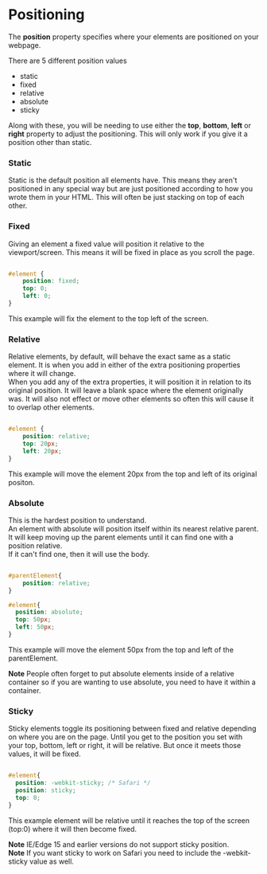 # Positioning

The **position** property specifies where your elements are positioned on your webpage.  

There are 5 different position values
* static
* fixed
* relative
* absolute
* sticky

Along with these, you will be needing to use either the **top**, **bottom**, **left** or **right** property to adjust the positioning. This will only work if you give it a position other than static.

### Static

Static is the default position all elements have. This means they aren't positioned in any special way but are just positioned according to how you wrote them in your HTML. This will often be just stacking on top of each other.

### Fixed

Giving an element a fixed value will position it relative to the viewport/screen. This means it will be fixed in place as you scroll the page.

```css

#element {
    position: fixed;
    top: 0;
    left: 0;
}

```

This example will fix the element to the top left of the screen.

### Relative

Relative elements, by default, will behave the exact same as a static element. It is when you add in either of the extra positioning properties where it will change.  
When you add any of the extra properties, it will position it in relation to its original position. It will leave a blank space where the element originally was. It will also not effect or move other elements so often this will cause it to overlap other elements.

```css

#element {
    position: relative;
    top: 20px;
    left: 20px;
}

```
This example will move the element 20px from the top and left of its original positon.

### Absolute

This is the hardest position to understand.  
An element with absolute will position itself within its nearest relative parent.  
It will keep moving up the parent elements until it can find one with a position relative.  
If it can't find one, then it will use the body.

```css

#parentElement{
    position: relative;
}

#element{
  position: absolute;
  top: 50px;
  left: 50px;
}

```
This example will move the element 50px from the top and left of the parentElement.  

**Note** People often forget to put absolute elements inside of a relative container so if you are wanting to use absolute, you need to have it within a container.

### Sticky

Sticky elements toggle its positioning between fixed and relative depending on where you are on the page. 
Until you get to the position you set with your top, bottom, left or right, it will be relative. But once it meets those values, it will be fixed.

```css

#element{
  position: -webkit-sticky; /* Safari */
  position: sticky; 
  top: 0;
}

```

This example element will be relative until it reaches the top of the screen (top:0) where it will then become fixed. 

**Note** IE/Edge 15 and earlier versions do not support sticky position.  
**Note** If you want sticky to work on Safari you need to include the -webkit-sticky value as well.  
